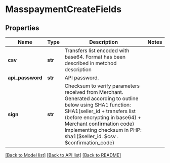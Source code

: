 # MasspaymentCreateFields

## Properties
Name | Type | Description | Notes
------------ | ------------- | ------------- | -------------
**csv** | **str** | Transfers list encoded with base64. Format has been described in metchod description | 
**api_password** | **str** | API password. | 
**sign** | **str** | Checksum to verify parameters received from Merchant. Generated according to outline below using SHA1 function: SHA1(seller_id + transfers list (before encrypting in base64) + Merchant confirmation code) Implementing checksum in PHP: sha1($seller_id. $csv . $confirmation_code)  | 

[[Back to Model list]](../README.md#documentation-for-models) [[Back to API list]](../README.md#documentation-for-api-endpoints) [[Back to README]](../README.md)


